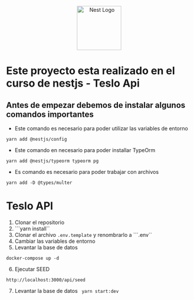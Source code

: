 <p align="center">
  <a href="http://nestjs.com/" target="blank"><img src="https://nestjs.com/img/logo-small.svg" width="120" alt="Nest Logo" /></a>
</p>

# Este proyecto esta realizado en el curso de nestjs - Teslo Api

## Antes de empezar debemos de instalar algunos comandos importantes

- Este comando es necesario para poder utilizar las variables de entorno
```
yarn add @nestjs/config
```

- Este comando en necesario para poder installar TypeOrm
```
yarn add @nestjs/typeorm typeorm pg
```

- Es comando es necesario para poder trabajar con archivos
```
yarn add -D @types/multer
```


# Teslo API
1. Clonar el repositorio
2. ```yarn install``
3. Clonar el archivo ```.env.template``` y renombrarlo a ```.env``
4. Cambiar las variables de entorno
5. Levantar la base de datos 
```
docker-compose up -d
```

6. Ejecutar SEED
```
http://localhost:3000/api/seed
```

7. Levantar la base de datos ``` yarn start:dev```


